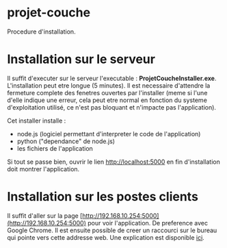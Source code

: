# projet-couche
Procedure d'installation.

# Installation sur le serveur
Il suffit d'executer sur le serveur l'executable : **ProjetCoucheInstaller.exe**.
L'installation peut etre longue (5 minutes). Il est necessaire d'attendre la fermeture complete des fenetres ouvertes par l'installer (meme si l'une d'elle indique une erreur, cela peut etre normal en fonction du systeme d'exploitation utilisé, ce n'est pas bloquant et n'impacte pas l'application).

Cet installer installe :
* node.js (logiciel permettant d'interpreter le code de l'application)
* python ("dependance" de node.js)
* les fichiers de l'application


Si tout se passe bien, ouvrir le lien [http://localhost:5000](http://localhost:5000) en fin d'installation doit montrer l'application.

# Installation sur les postes clients
Il suffit d'aller sur la page [http://192.168.10.254:5000](http://192.168.10.254:5000) pour voir l'application. De preference avec Google Chrome.
Il est ensuite possible de creer un raccourci sur le bureau qui pointe vers cette addresse web. Une explication est disponible [ici](http://www.windows8facile.fr/creer-raccourci-vers-site-internet/).
